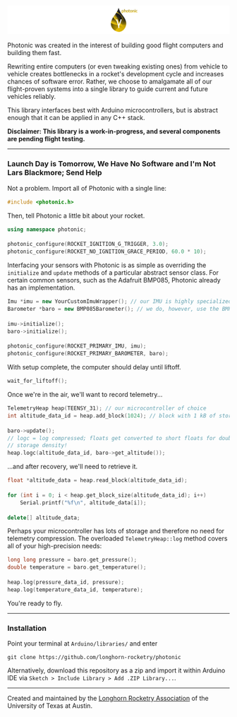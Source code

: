 ![photonic](assets/images/banner.png)

Photonic was created in the interest of building good flight computers and building them fast.

Rewriting entire computers (or even tweaking existing ones) from vehicle to vehicle creates bottlenecks in a rocket's development cycle and increases chances of software error. Rather, we choose to amalgamate all of our flight-proven systems into a single library to guide current and future vehicles reliably.

This library interfaces best with Arduino microcontrollers, but is abstract enough that it can be applied in any C++ stack.

**Disclaimer: This library is a work-in-progress, and several components are pending flight testing.**

---

### Launch Day is Tomorrow, We Have No Software and I'm Not Lars Blackmore; Send Help

Not a problem. Import all of Photonic with a single line:

```cpp
#include <photonic.h>
```

Then, tell Photonic a little bit about your rocket.

```cpp
using namespace photonic;

photonic_configure(ROCKET_IGNITION_G_TRIGGER, 3.0);
photonic_configure(ROCKET_NO_IGNITION_GRACE_PERIOD, 60.0 * 10);
```

Interfacing your sensors with Photonic is as simple as overriding the `initialize` and `update` methods of a particular abstract sensor class. For certain common sensors, such as the Adafruit BMP085, Photonic already has an implementation.

```cpp
Imu *imu = new YourCustomImuWrapper(); // our IMU is highly specialized
Barometer *baro = new BMP085Barometer(); // we do, however, use the BMP085

imu->initialize();
baro->initialize();

photonic_configure(ROCKET_PRIMARY_IMU, imu);
photonic_configure(ROCKET_PRIMARY_BAROMETER, baro);
```

With setup complete, the computer should delay until liftoff.

```cpp
wait_for_liftoff();
```

Once we're in the air, we'll want to record telemetry...

```cpp
TelemetryHeap heap(TEENSY_31); // our microcontroller of choice
int altitude_data_id = heap.add_block(1024); // block with 1 kB of storage

baro->update();
// logc = log compressed; floats get converted to short floats for double the
// storage density!
heap.logc(altitude_data_id, baro->get_altitude());
```

...and after recovery, we'll need to retrieve it.

```cpp
float *altitude_data = heap.read_block(altitude_data_id);

for (int i = 0; i < heap.get_block_size(altitude_data_id); i++)
	Serial.printf("%f\n", altitude_data[i]);

delete[] altitude_data;
```

Perhaps your microcontroller has lots of storage and therefore no need for telemetry compression. The overloaded `TelemetryHeap::log` method covers all of your high-precision needs:

```cpp
long long pressure = baro.get_pressure();
double temperature = baro.get_temperature();

heap.log(pressure_data_id, pressure);
heap.log(temperature_data_id, temperature);
```

You're ready to fly.

---

### Installation

Point your terminal at `Arduino/libraries/` and enter

```
git clone https://github.com/longhorn-rocketry/photonic
```

Alternatively, download this repository as a zip and import it within Arduino IDE via `Sketch > Include Library > Add .ZIP Library...`.

---

Created and maintained by the [Longhorn Rocketry Association](http://www.longhornrocketry.org/) of the University of Texas at Austin.
